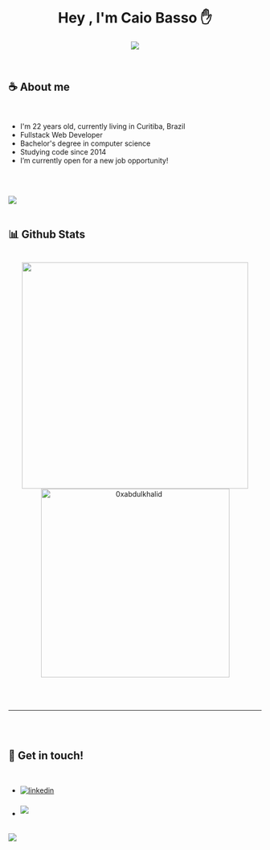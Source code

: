 <h1 align="center"><b>Hey , I'm Caio Basso </b> ✋</h1>

<p align="center">
  <a href="https://github.com/DenverCoder1/readme-typing-svg"><img src="https://readme-typing-svg.herokuapp.com?font=Roboto&color=cyan&size=30&center=true&vCenter=true&width=600&height=100&lines=Bachelor+of+Computer+Science.;Web+Developer+based+in+Curitiba,+Brazil"></a>
</p>


<br>



	
## ☕ **About me**

<br>

- I'm 22 years old, currently living in Curitiba, Brazil
- Fullstack Web Developer
- Bachelor's degree in computer science
- Studying code since 2014
- I’m currently open for a new job opportunity!

<br><br>

<img src="https://user-images.githubusercontent.com/73097560/115834477-dbab4500-a447-11eb-908a-139a6edaec5c.gif"><br><br>

<!--
## 📃<b> Skills</b>
<br>

<p align="center">

- **Languages**:
    
    ![C](https://img.shields.io/badge/C%20-%232370ED.svg?style=for-the-badge&logo=c&logoColor=white)
    ![C++](https://img.shields.io/badge/C#%20-%2300599C.svg?style=for-the-badge&logo=c%2B%2B&logoColor=white)
    ![Python](https://img.shields.io/badge/Python%20-%2314354C.svg?style=for-the-badge&logo=python&logoColor=white)

<br>   
    
- **Front-End Development**:

   ![HTML5](https://img.shields.io/badge/HTML5%20-%23E34F26.svg?style=for-the-badge&logo=html5&logoColor=white)
   ![CSS3](https://img.shields.io/badge/CSS%20-%231572B6.svg?style=for-the-badge&logo=css3&logoColor=white)
   ![JavaScript](https://img.shields.io/badge/JavaScript%20-%23F7DF1E.svg?style=for-the-badge&logo=javascript&logoColor=black)

<br>

- **Cloud Hosting**:

    ![Github Pages](https://img.shields.io/badge/GitHub%20Pages-%23327FC7.svg?style=for-the-badge&logo=github&logoColor=white)
    
<br>

- **Softwares and Tools**:

    ![Git](https://img.shields.io/badge/git-%23F05033.svg?style=for-the-badge&logo=git&logoColor=white)
    ![GitHub](https://img.shields.io/badge/github-%23121011.svg?style=for-the-badge&logo=github&logoColor=white)
    ![Google](https://img.shields.io/badge/google-%234285F4.svg?style=for-the-badge&logo=google&logoColor=white)
    ![Visual Studio Code](https://img.shields.io/badge/Visual%20Studio%20Code-0078d7.svg?style=for-the-badge&logo=visual-studio-code&logoColor=white)
    ![Linux](https://img.shields.io/badge/Linux-FCC624?style=for-the-badge&logo=linux&logoColor=black) 

<br>

- **Extras**:

    ![Terminal](https://img.shields.io/badge/Terminal-%23054020?style=for-the-badge&logo=gnu-bash&logoColor=white)
    ![Markdown](https://img.shields.io/badge/markdown-%23000000.svg?style=for-the-badge&logo=markdown&logoColor=white)   


</p>
<br>
<br>

-----

<br>
-->

## 📊 <b> Github Stats </b>
<br>

<div align="center">

<a href="https://github.com/caio-basso/">
  <img src="https://github-readme-stats.vercel.app/api?username=caio-basso&include_all_commits=true&count_private=true&show_icons=true&line_height=20&theme=react&hide=commits,prs" width="450"/>
  <img src="https://github-readme-stats.vercel.app/api/top-langs?username=caio-basso&show_icons=true&locale=en&layout=compact&line_height=20&theme=react" width="375"  alt="0xabdulkhalid"/>

</a>
</div>

<br>
<br>
<br>

-----

<br>
<br>

## 📧 <b> Get in touch!</b>
<br>
<div align='left'>

<ul>

<li>
<a href="https://linkedin.com/in/caiobasso" target="_blank">
<img src="https://img.shields.io/badge/linkedin:  caiobasso-%2300acee.svg?color=405DE6&style=for-the-badge&logo=linkedin&logoColor=white" alt=linkedin style="margin-bottom: 5px;"/>
</a>
</li>

<br>

<li>
<a href="mailto:caio.basso27@gmail.com" target="_blank">
<img src="https://img.shields.io/badge/gmail:  caio.basso27@gmail.com-%23EA4335.svg?style=for-the-badge&logo=gmail&logoColor=white" t=mail style="margin-bottom: 5px;" />
</a>
</li>
	
</ul>
</div>

<br>
<img src="https://user-images.githubusercontent.com/73097560/115834477-dbab4500-a447-11eb-908a-139a6edaec5c.gif">
<br>
<br>
